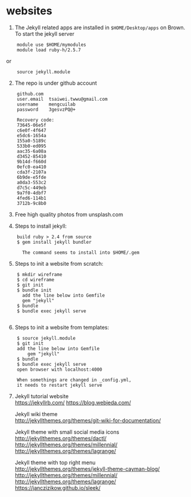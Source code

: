 # websites




1. The Jekyll related apps are installed in `$HOME/Desktop/apps` on Brown.  
   To start the jekyll server  

```
    module use $HOME/mymodules
    module load ruby-h/2.5.7
```
or 

```
    source jekyll.module
```

2. The repo is under github account 

```
    github.com
    user.email  tsaiwei.twwu@gmail.com
    username    mengcuilab
    password    3gesvzPQ@+
```

```
    Recovery code:
    73645-06e5f 
    c6e0f-4f647 
    e5dc6-1654a 
    155a0-5189c 
    533b0-ed095 
    aac35-6a08a 
    d3452-85410 
    9b14d-f660d 
    0efc0-ea410 
    cda3f-2107a 
    6b9de-e5fde 
    a0da3-553c2 
    d7c5c-449eb 
    9a7f0-4dbf7 
    4fed6-114b1 
    3712b-9c8b0
```

3. Free high quality photos from unsplash.com


4. Steps to install jekyll:

```
    build ruby > 2.4 from source
    $ gem install jekyll bundler
    
      The command seems to install into $HOME/.gem

```

5. Steps to init a website from scratch:

```
    $ mkdir wireframe
    $ cd wireframe
    $ git init 
    $ bundle init
      add the line below into Gemfile
      gem "jekyll" 
    $ bundle
    $ bundle exec jekyll serve
    
```

6. Steps to init a website from templates:

```
    $ source jekyll.module
    $ git init
    add the line below into Gemfile
    	gem "jekyll" 
    $ bundle
    $ bundle exec jekyll serve
    open browser with localhost:4000
    
    When somethings are changed in _config.yml,
    it needs to restart jekyll serve

```

7. Jekyll tutorial website   
   https://jekyllrb.com/
   https://blog.webjeda.com/

   Jekyll wiki theme  
   http://jekyllthemes.org/themes/git-wiki-for-documentation/

   Jekyll theme with small social media icons  
   http://jekyllthemes.org/themes/dactl/
   http://jekyllthemes.org/themes/millennial/
   http://jekyllthemes.org/themes/lagrange/

   Jekyll theme with top right menu  
   http://jekyllthemes.org/themes/jekyll-theme-cayman-blog/
   http://jekyllthemes.org/themes/millennial/
   http://jekyllthemes.org/themes/lagrange/
   https://janczizikow.github.io/sleek/


   
